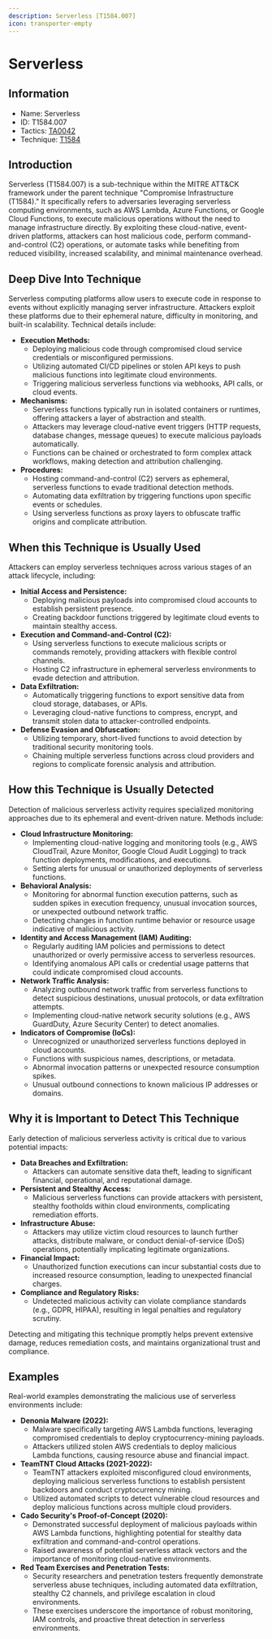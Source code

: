 ```yaml
---
description: Serverless [T1584.007]
icon: transporter-empty
---
```


# Serverless

## Information

* Name: Serverless
* ID: T1584.007
* Tactics: [TA0042](../)
* Technique: [T1584](./)

## Introduction

Serverless (T1584.007) is a sub-technique within the MITRE ATT\&CK framework under the parent technique "Compromise Infrastructure (T1584)." It specifically refers to adversaries leveraging serverless computing environments, such as AWS Lambda, Azure Functions, or Google Cloud Functions, to execute malicious operations without the need to manage infrastructure directly. By exploiting these cloud-native, event-driven platforms, attackers can host malicious code, perform command-and-control (C2) operations, or automate tasks while benefiting from reduced visibility, increased scalability, and minimal maintenance overhead.

## Deep Dive Into Technique

Serverless computing platforms allow users to execute code in response to events without explicitly managing server infrastructure. Attackers exploit these platforms due to their ephemeral nature, difficulty in monitoring, and built-in scalability. Technical details include:

* **Execution Methods:**
  * Deploying malicious code through compromised cloud service credentials or misconfigured permissions.
  * Utilizing automated CI/CD pipelines or stolen API keys to push malicious functions into legitimate cloud environments.
  * Triggering malicious serverless functions via webhooks, API calls, or cloud events.
* **Mechanisms:**
  * Serverless functions typically run in isolated containers or runtimes, offering attackers a layer of abstraction and stealth.
  * Attackers may leverage cloud-native event triggers (HTTP requests, database changes, message queues) to execute malicious payloads automatically.
  * Functions can be chained or orchestrated to form complex attack workflows, making detection and attribution challenging.
* **Procedures:**
  * Hosting command-and-control (C2) servers as ephemeral, serverless functions to evade traditional detection methods.
  * Automating data exfiltration by triggering functions upon specific events or schedules.
  * Using serverless functions as proxy layers to obfuscate traffic origins and complicate attribution.

## When this Technique is Usually Used

Attackers can employ serverless techniques across various stages of an attack lifecycle, including:

* **Initial Access and Persistence:**
  * Deploying malicious payloads into compromised cloud accounts to establish persistent presence.
  * Creating backdoor functions triggered by legitimate cloud events to maintain stealthy access.
* **Execution and Command-and-Control (C2):**
  * Using serverless functions to execute malicious scripts or commands remotely, providing attackers with flexible control channels.
  * Hosting C2 infrastructure in ephemeral serverless environments to evade detection and attribution.
* **Data Exfiltration:**
  * Automatically triggering functions to export sensitive data from cloud storage, databases, or APIs.
  * Leveraging cloud-native functions to compress, encrypt, and transmit stolen data to attacker-controlled endpoints.
* **Defense Evasion and Obfuscation:**
  * Utilizing temporary, short-lived functions to avoid detection by traditional security monitoring tools.
  * Chaining multiple serverless functions across cloud providers and regions to complicate forensic analysis and attribution.

## How this Technique is Usually Detected

Detection of malicious serverless activity requires specialized monitoring approaches due to its ephemeral and event-driven nature. Methods include:

* **Cloud Infrastructure Monitoring:**
  * Implementing cloud-native logging and monitoring tools (e.g., AWS CloudTrail, Azure Monitor, Google Cloud Audit Logging) to track function deployments, modifications, and executions.
  * Setting alerts for unusual or unauthorized deployments of serverless functions.
* **Behavioral Analysis:**
  * Monitoring for abnormal function execution patterns, such as sudden spikes in execution frequency, unusual invocation sources, or unexpected outbound network traffic.
  * Detecting changes in function runtime behavior or resource usage indicative of malicious activity.
* **Identity and Access Management (IAM) Auditing:**
  * Regularly auditing IAM policies and permissions to detect unauthorized or overly permissive access to serverless resources.
  * Identifying anomalous API calls or credential usage patterns that could indicate compromised cloud accounts.
* **Network Traffic Analysis:**
  * Analyzing outbound network traffic from serverless functions to detect suspicious destinations, unusual protocols, or data exfiltration attempts.
  * Implementing cloud-native network security solutions (e.g., AWS GuardDuty, Azure Security Center) to detect anomalies.
* **Indicators of Compromise (IoCs):**
  * Unrecognized or unauthorized serverless functions deployed in cloud accounts.
  * Functions with suspicious names, descriptions, or metadata.
  * Abnormal invocation patterns or unexpected resource consumption spikes.
  * Unusual outbound connections to known malicious IP addresses or domains.

## Why it is Important to Detect This Technique

Early detection of malicious serverless activity is critical due to various potential impacts:

* **Data Breaches and Exfiltration:**
  * Attackers can automate sensitive data theft, leading to significant financial, operational, and reputational damage.
* **Persistent and Stealthy Access:**
  * Malicious serverless functions can provide attackers with persistent, stealthy footholds within cloud environments, complicating remediation efforts.
* **Infrastructure Abuse:**
  * Attackers may utilize victim cloud resources to launch further attacks, distribute malware, or conduct denial-of-service (DoS) operations, potentially implicating legitimate organizations.
* **Financial Impact:**
  * Unauthorized function executions can incur substantial costs due to increased resource consumption, leading to unexpected financial charges.
* **Compliance and Regulatory Risks:**
  * Undetected malicious activity can violate compliance standards (e.g., GDPR, HIPAA), resulting in legal penalties and regulatory scrutiny.

Detecting and mitigating this technique promptly helps prevent extensive damage, reduces remediation costs, and maintains organizational trust and compliance.

## Examples

Real-world examples demonstrating the malicious use of serverless environments include:

* **Denonia Malware (2022):**
  * Malware specifically targeting AWS Lambda functions, leveraging compromised credentials to deploy cryptocurrency-mining payloads.
  * Attackers utilized stolen AWS credentials to deploy malicious Lambda functions, causing resource abuse and financial impact.
* **TeamTNT Cloud Attacks (2021-2022):**
  * TeamTNT attackers exploited misconfigured cloud environments, deploying malicious serverless functions to establish persistent backdoors and conduct cryptocurrency mining.
  * Utilized automated scripts to detect vulnerable cloud resources and deploy malicious functions across multiple cloud providers.
* **Cado Security's Proof-of-Concept (2020):**
  * Demonstrated successful deployment of malicious payloads within AWS Lambda functions, highlighting potential for stealthy data exfiltration and command-and-control operations.
  * Raised awareness of potential serverless attack vectors and the importance of monitoring cloud-native environments.
* **Red Team Exercises and Penetration Tests:**
  * Security researchers and penetration testers frequently demonstrate serverless abuse techniques, including automated data exfiltration, stealthy C2 channels, and privilege escalation in cloud environments.
  * These exercises underscore the importance of robust monitoring, IAM controls, and proactive threat detection in serverless environments.
